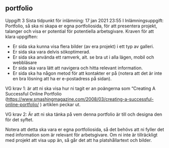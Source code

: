 ## portfolio
Uppgift 3
Sista tidpunkt för inlämning: 17 jan 2021 23:55
I Inlämningsuppgift: Portfolio, så ska ni skapa er egna portfoliosida, för att presentera projekt, talanger och visa er potential för potentiella arbetsgivare. Kraven för att klara uppgiften:

- Er sida ska kunna visa flera bilder (av era projekt) i ett typ av galleri.
- Er sida ska vara delvis sökoptimerad.
- Er sida ska använda ett ramverk, alt. se bra ut i alla lägen, mobil och webbläsare
- Er sida ska vara lätt att navigera och hitta relevant information.
- Er sida ska ha någon metod för att kontakter er på (notera att det är inte en bra lösning att ha er e-postadress på sidan).

VG krav 1: är att ni ska visa hur ni tagit er an poängerna som “Creating A Successful Online Portfolio (https://www.smashingmagazine.com/2008/03/creating-a-successful-online-portfolio/ ) artiklen peckar ut.

VG krav 2: Är att ni ska tänka på vem denna portfolio är till och designa den för det syftet. 

Notera att detta ska vara er egna portfoliosida, så det behövs att ni fyller det med information som är relevant för arbetsgivare. Om ni inte är tillräckligt med projekt att visa upp än, så går det att ha platshållartext och bilder.
